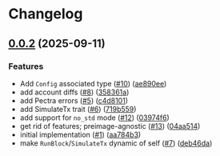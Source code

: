 # Changelog

## [0.0.2](https://github.com/matter-labs/zksync-os-interface/compare/v0.0.1...v0.0.2) (2025-09-11)


### Features

* Add `Config` associated type ([#10](https://github.com/matter-labs/zksync-os-interface/issues/10)) ([ae890ee](https://github.com/matter-labs/zksync-os-interface/commit/ae890eec99ff0763d78db40f8e4f0fac76ac4554))
* add account diffs ([#8](https://github.com/matter-labs/zksync-os-interface/issues/8)) ([358361a](https://github.com/matter-labs/zksync-os-interface/commit/358361a576793c81e8fc670e99b9c9d39bb89d38))
* add Pectra errors ([#5](https://github.com/matter-labs/zksync-os-interface/issues/5)) ([c4d8101](https://github.com/matter-labs/zksync-os-interface/commit/c4d8101f20a58cbb5dae2c81625d0371de8f8b03))
* add SimulateTx trait ([#6](https://github.com/matter-labs/zksync-os-interface/issues/6)) ([719b559](https://github.com/matter-labs/zksync-os-interface/commit/719b55960cabe240bda6e0da38af280f93ddc5c8))
* add support for `no_std` mode ([#12](https://github.com/matter-labs/zksync-os-interface/issues/12)) ([03974f6](https://github.com/matter-labs/zksync-os-interface/commit/03974f6aab1b26dea340133069949860afcbb668))
* get rid of features; preimage-agnostic ([#13](https://github.com/matter-labs/zksync-os-interface/issues/13)) ([04aa514](https://github.com/matter-labs/zksync-os-interface/commit/04aa514f167a543255732bc6d99e5705334347e5))
* initial implementation ([#1](https://github.com/matter-labs/zksync-os-interface/issues/1)) ([aa784b3](https://github.com/matter-labs/zksync-os-interface/commit/aa784b3e7d99b1f1df36c211eda4dfccd81fe671))
* make `RunBlock`/`SimulateTx` dynamic of self ([#7](https://github.com/matter-labs/zksync-os-interface/issues/7)) ([deb46da](https://github.com/matter-labs/zksync-os-interface/commit/deb46dad854b9f226e309d07652a7f429e614460))
